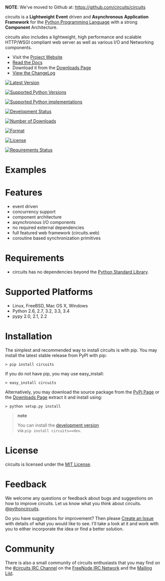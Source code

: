 **NOTE**: We've moved to Github at: https://github.com/circuits/circuits

circuits is a **Lightweight** **Event** driven and **Asynchronous** **Application Framework** for the [Python Programming Language](http://www.python.org/) with a strong **Component** Architecture.

circuits also includes a lightweight, high performance and scalable HTTP/WSGI compliant web server as well as various I/O and Networking components.

-   Visit the [Project Website](http://circuitsframework.com/)
-   [Read the Docs](http://circuits.readthedocs.org/en/latest/)
-   Download it from the [Downloads Page](https://bitbucket.org/circuits/circuits/downloads)
-   [View the ChangeLog](http://circuits.readthedocs.org/en/latest/changes.html)

[![Latest Version](https://pypip.in/v/circuits/badge.png?text=version)](https://pypi.python.org/pypi/circuits)

[![Supported Python Versions](https://pypip.in/py_versions/circuits/badge.svg)](https://pypi.python.org/pypi/circuits)

[![Supported Python implementations](https://pypip.in/implementation/circuits/badge.svg)](https://pypi.python.org/pypi/circuits)

[![Development Status](https://pypip.in/status/circuits/badge.svg)](https://pypi.python.org/pypi/circuits)

[![Number of Downloads](https://pypip.in/d/circuits/badge.png)](https://pypi.python.org/pypi/circuits)

[![Format](https://pypip.in/format/circuits/badge.svg)](https://pypi.python.org/pypi/circuits)

[![License](https://pypip.in/license/circuits/badge.svg)](https://pypi.python.org/pypi/circuits)

[![Requirements Status](https://requires.io/bitbucket/circuits/circuits/requirements.png?branch=default)](https://requires.io/bitbucket/circuits/circuits/requirements?branch=default)

Examples
========

Features
========

-   event driven
-   concurrency support
-   component architecture
-   asynchronous I/O components
-   no required external dependencies
-   full featured web framework (circuits.web)
-   coroutine based synchronization primitives

Requirements
============

-   circuits has no dependencies beyond the [Python Standard Library](http://docs.python.org/library/).

Supported Platforms
===================

-   Linux, FreeBSD, Mac OS X, Windows
-   Python 2.6, 2.7, 3.2, 3.3, 3.4
-   pypy 2.0, 2.1, 2.2

Installation
============

The simplest and recommended way to install circuits is with pip. You may install the latest stable release from PyPI with pip:

    > pip install circuits

If you do not have pip, you may use easy\_install:

    > easy_install circuits

Alternatively, you may download the source package from the [PyPi Page](http://pypi.python.org/pypi/circuits) or the [Downloads Page](https://bitbucket.org/circuits/circuits/downloads) extract it and install using:

    > python setup.py install

> **note**
>
> You can install the [development version](https://bitbucket.org/circuits/circuits/get/tip.tar.gz#egg=circuits-dev)  
> via `pip install circuits==dev`.
>
License
=======

circuits is licensed under the [MIT License](http://www.opensource.org/licenses/mit-license.php).

Feedback
========

We welcome any questions or feedback about bugs and suggestions on how to improve circuits. Let us know what you think about circuits. [@pythoncircuits](http://twitter.com/pythoncircuits).

Do you have suggestions for improvement? Then please [Create an Issue](https://bitbucket.org/circuits/circuits/issue/new) with details of what you would like to see. I'll take a look at it and work with you to either incorporate the idea or find a better solution.

Community
=========

There is also a small community of circuits enthusiasts that you may find on the [\#circuits IRC Channel](http://webchat.freenode.net/?randomnick=1&channels=circuits&uio=d4) on the [FreeNode IRC Network](http://freenode.net) and the [Mailing List](http://groups.google.com/group/circuits-users).